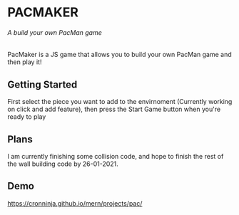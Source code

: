 # PACMAKER
###### A build your own PacMan game

PacMaker is a JS game that allows you to build your own PacMan game and then play it!

## Getting Started
First select the piece you want to add to the envirnoment (Currently working on click and add feature), then press the Start Game button when you're ready to play

## Plans
I am currently finishing some collision code, and hope to finish the rest of the wall building code by 26-01-2021.

## Demo
https://cronninja.github.io/mern/projects/pac/